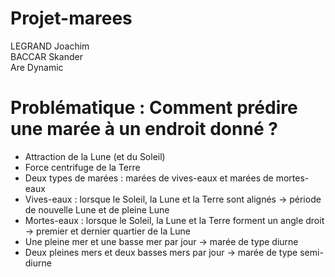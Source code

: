 # Projet-marees
LEGRAND Joachim <br>
BACCAR Skander <br>
Are Dynamic <br>
 # Problématique : Comment prédire une marée à un endroit donné ? 
- Attraction de la Lune (et du Soleil) <br>
- Force centrifuge de la Terre <br>
- Deux types de marées : marées de vives-eaux et marées de mortes-eaux <br>
- Vives-eaux : lorsque le Soleil, la Lune et la Terre sont alignés -> période de nouvelle Lune et de pleine Lune <br>
- Mortes-eaux : lorsque le Soleil, la Lune et la Terre forment un angle droit -> premier et dernier quartier de la Lune <br>
- Une pleine mer et une basse mer par jour -> marée de type diurne <br>
- Deux pleines mers et deux basses mers par jour -> marée de type semi-diurne <br>
